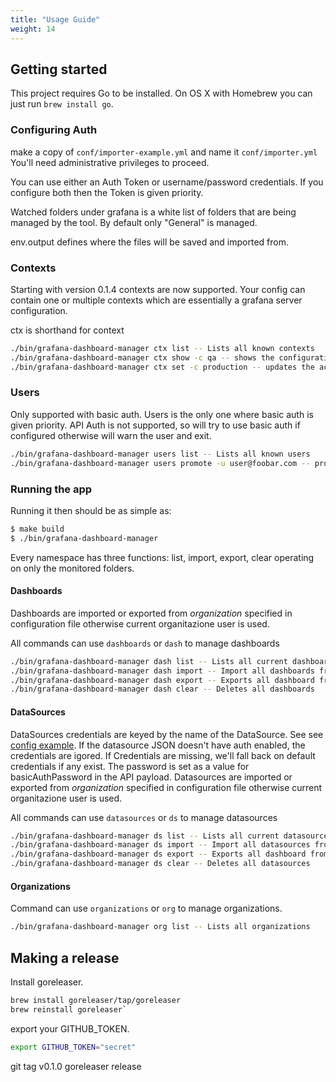 ```yaml
---
title: "Usage Guide"
weight: 14
---
```

## Getting started

This project requires Go to be installed. On OS X with Homebrew you can just run `brew install go`.

### Configuring Auth

make a copy of `conf/importer-example.yml` and name it `conf/importer.yml` You'll need administrative privileges to proceed.

You can use either an Auth Token or username/password credentials.  If you configure both then the Token is given priority.

Watched folders under grafana is a white list of folders that are being managed by the tool.  By default only "General" is managed.  

env.output defines where the files will be saved and imported from.

### Contexts

Starting with version 0.1.4 contexts are now supported.  Your config can contain one or multiple contexts which are essentially a grafana server configuration.

ctx is shorthand for context

```sh
./bin/grafana-dashboard-manager ctx list -- Lists all known contexts
./bin/grafana-dashboard-manager ctx show -c qa -- shows the configuration for the selected context
./bin/grafana-dashboard-manager ctx set -c production -- updates the active config and sets it to the request value.
```

### Users

Only supported with basic auth.  Users is the only one where basic auth is given priority.  API Auth is not supported, so will try to use basic auth if configured otherwise will warn the user and exit.

```sh
./bin/grafana-dashboard-manager users list -- Lists all known users
./bin/grafana-dashboard-manager users promote -u user@foobar.com -- promotes the user to a grafana admin
```


### Running the app

Running it then should be as simple as:

```bash
$ make build
$ ./bin/grafana-dashboard-manager
```

Every namespace has three functions: list, import, export, clear operating on only the monitored folders.

#### Dashboards

Dashboards are imported or exported from _organization_ specified in configuration file otherwise current organitazione user is used.

All commands can use `dashboards` or `dash` to manage dashboards

```sh
./bin/grafana-dashboard-manager dash list -- Lists all current dashboards
./bin/grafana-dashboard-manager dash import -- Import all dashboards from grafana to local file system
./bin/grafana-dashboard-manager dash export -- Exports all dashboard from local filesystem (matching folder filter) to Grafana
./bin/grafana-dashboard-manager dash clear -- Deletes all dashboards
```

#### DataSources

DataSources credentials are keyed by the name of the DataSource.  See see [config example](https://github.com/netsage-project/grafana-dashboard-manager/blob/master/conf/importer-example.yml).  If the datasource JSON doesn't have auth enabled, the credentials are igored.  If Credentials are missing, we'll fall back on default credentials if any exist.  The password is set as a value for basicAuthPassword in the API payload.
Datasources are imported or exported from _organization_ specified in configuration file otherwise current organitazione user is used.


All commands can use `datasources` or `ds` to manage datasources

```sh
./bin/grafana-dashboard-manager ds list -- Lists all current datasources
./bin/grafana-dashboard-manager ds import -- Import all datasources from grafana to local file system
./bin/grafana-dashboard-manager ds export -- Exports all dashboard from local filesystem (matching folder filter) to Grafana
./bin/grafana-dashboard-manager ds clear -- Deletes all datasources
```

#### Organizations
Command can use `organizations` or `org` to manage organizations.

```sh
./bin/grafana-dashboard-manager org list -- Lists all organizations
```

## Making a release

Install goreleaser.

```sh
brew install goreleaser/tap/goreleaser
brew reinstall goreleaser`
```

export your GITHUB_TOKEN.

```sh
export GITHUB_TOKEN="secret"
```

git tag v0.1.0
goreleaser release




